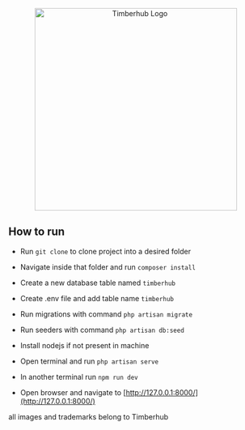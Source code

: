 <p align="center"><a href="https://www.timberhub.com/" target="_blank"><img src="https://www.timberhub.com/logo.svg" width="400" alt="Timberhub Logo"></a></p>

## How to run 

- Run `git clone` to clone project into a desired folder

- Navigate inside that folder and run `composer install`

- Create a new database table named `timberhub`

- Create .env file and add table name `timberhub`

- Run migrations with command `php artisan migrate`

- Run seeders with command `php artisan db:seed`

- Install nodejs if not present in machine

- Open terminal and run `php artisan serve`

- In another terminal run `npm run dev`

- Open browser and navigate to [http://127.0.0.1:8000/](http://127.0.0.1:8000/)


all images and trademarks belong to Timberhub
